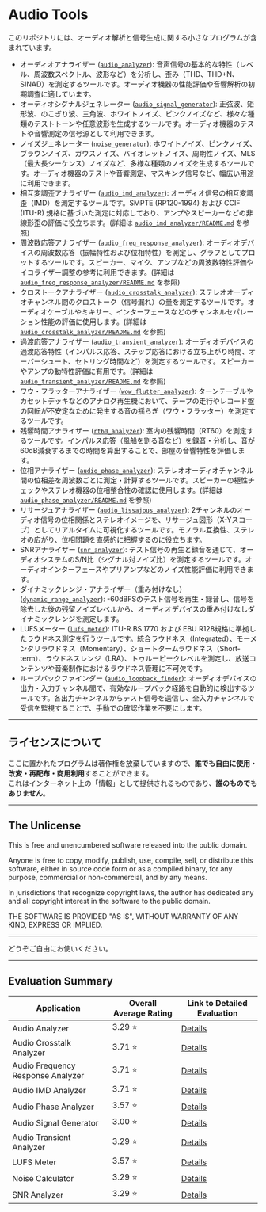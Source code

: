 # Audio Tools

このリポジトリには、オーディオ解析と信号生成に関する小さなプログラムが含まれています。

- オーディオアナライザー ([`audio_analyzer`](./audio_analyzer/README.md)): 音声信号の基本的な特性（レベル、周波数スペクトル、波形など）を分析し、歪み（THD、THD+N、SINAD）を測定するツールです。オーディオ機器の性能評価や音響解析の初期調査に適しています。
- オーディオシグナルジェネレーター ([`audio_signal_generator`](./audio_signal_generator/README.md)): 正弦波、矩形波、のこぎり波、三角波、ホワイトノイズ、ピンクノイズなど、様々な種類のテストトーンや任意波形を生成するツールです。オーディオ機器のテストや音響測定の信号源として利用できます。
- ノイズジェネレーター ([`noise_generator`](./noise_generator/README.md)): ホワイトノイズ、ピンクノイズ、ブラウンノイズ、ガウスノイズ、バイオレットノイズ、周期性ノイズ、MLS（最大長シーケンス）ノイズなど、多様な種類のノイズを生成するツールです。オーディオ機器のテストや音響測定、マスキング信号など、幅広い用途に利用できます。
- 相互変調歪アナライザー ([`audio_imd_analyzer`](./audio_imd_analyzer/README.md)): オーディオ信号の相互変調歪（IMD）を測定するツールです。SMPTE (RP120-1994) および CCIF (ITU-R) 規格に基づいた測定に対応しており、アンプやスピーカーなどの非線形歪の評価に役立ちます。(詳細は [`audio_imd_analyzer/README.md`](./audio_imd_analyzer/README.md) を参照)
- 周波数応答アナライザー ([`audio_freq_response_analyzer`](./audio_freq_response_analyzer/README.md)): オーディオデバイスの周波数応答（振幅特性および位相特性）を測定し、グラフとしてプロットするツールです。スピーカー、マイク、アンプなどの周波数特性評価やイコライザー調整の参考に利用できます。(詳細は [`audio_freq_response_analyzer/README.md`](./audio_freq_response_analyzer/README.md) を参照)
- クロストークアナライザー ([`audio_crosstalk_analyzer`](./audio_crosstalk_analyzer/README.md)): ステレオオーディオチャンネル間のクロストーク（信号漏れ）の量を測定するツールです。オーディオケーブルやミキサー、インターフェースなどのチャンネルセパレーション性能の評価に使用します。(詳細は [`audio_crosstalk_analyzer/README.md`](./audio_crosstalk_analyzer/README.md) を参照)
- 過渡応答アナライザー ([`audio_transient_analyzer`](./audio_transient_analyzer/README.md)): オーディオデバイスの過渡応答特性（インパルス応答、ステップ応答における立ち上がり時間、オーバーシュート、セトリング時間など）を測定するツールです。スピーカーやアンプの動特性評価に有用です。(詳細は [`audio_transient_analyzer/README.md`](./audio_transient_analyzer/README.md) を参照)
- ワウ・フラッターアナライザー ([`wow_flutter_analyzer`](./wow_flutter_analyzer/README.md)): ターンテーブルやカセットデッキなどのアナログ再生機において、テープの走行やレコード盤の回転が不安定なために発生する音の揺らぎ（ワウ・フラッター）を測定するツールです。
- 残響時間アナライザー ([`rt60_analyzer`](./rt60_analyzer/README.md)): 室内の残響時間（RT60）を測定するツールです。インパルス応答（風船を割る音など）を録音・分析し、音が60dB減衰するまでの時間を算出することで、部屋の音響特性を評価します。
- 位相アナライザー ([`audio_phase_analyzer`](./audio_phase_analyzer/README.md)): ステレオオーディオチャンネル間の位相差を周波数ごとに測定・計算するツールです。スピーカーの極性チェックやステレオ機器の位相整合性の確認に使用します。(詳細は [`audio_phase_analyzer/README.md`](./audio_phase_analyzer/README.md) を参照)
- リサージュアナライザー ([`audio_lissajous_analyzer`](./audio_lissajous_analyzer/README.md)): 2チャンネルのオーディオ信号の位相関係とステレオイメージを、リサージュ図形（X-Yスコープ）としてリアルタイムに可視化するツールです。モノラル互換性、ステレオの広がり、位相問題を直感的に把握するのに役立ちます。
- SNRアナライザー ([`snr_analyzer`](./snr_analyzer/README.md)): テスト信号の再生と録音を通じて、オーディオシステムのS/N比（シグナル対ノイズ比）を測定するツールです。オーディオインターフェースやプリアンプなどのノイズ性能評価に利用できます。
- ダイナミックレンジ・アナライザー（重み付けなし） ([`dynamic_range_analyzer`](./dynamic_range_analyzer/README.md)): -60dBFSのテスト信号を再生・録音し、信号を除去した後の残留ノイズレベルから、オーディオデバイスの重み付けなしダイナミックレンジを測定します。
- LUFSメーター ([`lufs_meter`](./lufs_meter/README.md)): ITU-R BS.1770 および EBU R128規格に準拠したラウドネス測定を行うツールです。統合ラウドネス（Integrated）、モーメンタリラウドネス（Momentary）、ショートタームラウドネス（Short-term）、ラウドネスレンジ（LRA）、トゥルーピークレベルを測定し、放送コンテンツや音楽制作におけるラウドネス管理に不可欠です。
- ループバックファインダー ([`audio_loopback_finder`](./audio_loopback_finder/README.md)): オーディオデバイスの出力・入力チャンネル間で、有効なループバック経路を自動的に検出するツールです。各出力チャンネルからテスト信号を送信し、全入力チャンネルで受信を監視することで、手動での確認作業を不要にします。

---

## ライセンスについて

ここに置かれたプログラムは著作権を放棄していますので、**誰でも自由に使用・改変・再配布・商用利用**することができます。  
これはインターネット上の「情報」として提供されるものであり、**誰のものでもありません**。

---

## The Unlicense

This is free and unencumbered software released into the public domain.

Anyone is free to copy, modify, publish, use, compile, sell, or distribute this software, either in source code form or as a compiled binary, for any purpose, commercial or non-commercial, and by any means.

In jurisdictions that recognize copyright laws, the author has dedicated any and all copyright interest in the software to the public domain.

THE SOFTWARE IS PROVIDED "AS IS", WITHOUT WARRANTY OF ANY KIND, EXPRESS OR IMPLIED.

---

どうぞご自由にお使いください。

---

## Evaluation Summary

| Application                      | Overall Average Rating | Link to Detailed Evaluation |
|----------------------------------|------------------------|-----------------------------|
| Audio Analyzer                   | 3.29 ⭐                | [Details](./EVALUATION.md#audio-analyzer-audio_analyzer) |
| Audio Crosstalk Analyzer         | 3.71 ⭐                | [Details](./EVALUATION.md#audio-crosstalk-analyzer-audio_crosstalk_analyzer) |
| Audio Frequency Response Analyzer| 3.71 ⭐                | [Details](./EVALUATION.md#audio-frequency-response-analyzer-audio_freq_response_analyzer) |
| Audio IMD Analyzer               | 3.71 ⭐                | [Details](./EVALUATION.md#audio-imd-analyzer-audio_imd_analyzer) |
| Audio Phase Analyzer             | 3.57 ⭐                | [Details](./EVALUATION.md#audio-phase-analyzer-audio_phase_analyzer) |
| Audio Signal Generator           | 3.00 ⭐                | [Details](./EVALUATION.md#audio-signal-generator-audio_signal_generator) |
| Audio Transient Analyzer         | 3.29 ⭐                | [Details](./EVALUATION.md#audio-transient-analyzer-audio_transient_analyzer) |
| LUFS Meter                       | 3.57 ⭐                | [Details](./EVALUATION.md#lufs-meter-lufs_meter) |
| Noise Calculator                 | 3.29 ⭐                | [Details](./EVALUATION.md#noise-calculator-miscnoise_calcpy) |
| SNR Analyzer                     | 3.29 ⭐                | [Details](./EVALUATION.md#snr-analyzer-snr_analyzer) |
